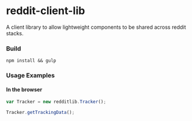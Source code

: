 reddit-client-lib
========

A client library to allow lightweight components to be shared across reddit stacks.

### Build

`npm install && gulp`

### Usage Examples

#### In the browser

```js
var Tracker = new redditlib.Tracker();

Tracker.getTrackingData();
```
